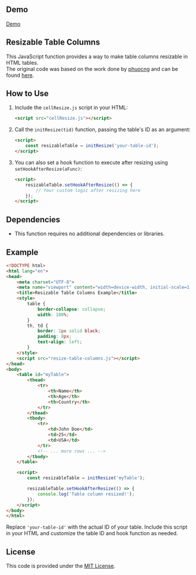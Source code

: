 ## Demo

[Demo](https://hgsweb.de/)

## Resizable Table Columns

This JavaScript function provides a way to make table columns resizable in HTML tables.   
The original code was based on the work done by [phuocng](https://github.com/phuocng) and can be 
found [here](https://github.com/phuocng/html-dom/blob/master/contents/resize-columns-of-a-table.md).

## How to Use

1. Include the `cellResize.js` script in your HTML:

   ```html
   <script src="cellResize.js"></script>
   ```

2. Call the `initResize(tid)` function, passing the table's ID as an argument:

   ```html
   <script>
       const resizableTable = initResize('your-table-id');
   </script>
   ```

3. You can also set a hook function to execute after resizing using `setHookAfterResize(aFunc)`:

   ```html
   <script>
       resizableTable.setHookAfterResize(() => {
           // Your custom logic after resizing here
       });
   </script>
   ```

## Dependencies

- This function requires no additional dependencies or libraries.

## Example

```html
<!DOCTYPE html>
<html lang="en">
<head>
    <meta charset="UTF-8">
    <meta name="viewport" content="width=device-width, initial-scale=1.0">
    <title>Resizable Table Columns Example</title>
    <style>
        table {
            border-collapse: collapse;
            width: 100%;
        }
        th, td {
            border: 1px solid black;
            padding: 8px;
            text-align: left;
        }
    </style>
    <script src="resize-table-columns.js"></script>
</head>
<body>
    <table id="myTable">
        <thead>
            <tr>
                <th>Name</th>
                <th>Age</th>
                <th>Country</th>
            </tr>
        </thead>
        <tbody>
            <tr>
                <td>John Doe</td>
                <td>25</td>
                <td>USA</td>
            </tr>
            <!-- ... more rows ... -->
        </tbody>
    </table>

    <script>
        const resizableTable = initResize('myTable');

        resizableTable.setHookAfterResize(() => {
            console.log('Table column resized!');
        });
    </script>
</body>
</html>
```

Replace `'your-table-id'` with the actual ID of your table. Include this script in your HTML and customize the table ID and hook function as needed.

## License

This code is provided under the [MIT License](LICENSE).


